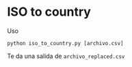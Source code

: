 # ISO to country

Uso

```
python iso_to_country.py [archivo.csv]
```

Te da una salida de `archivo_replaced.csv`
